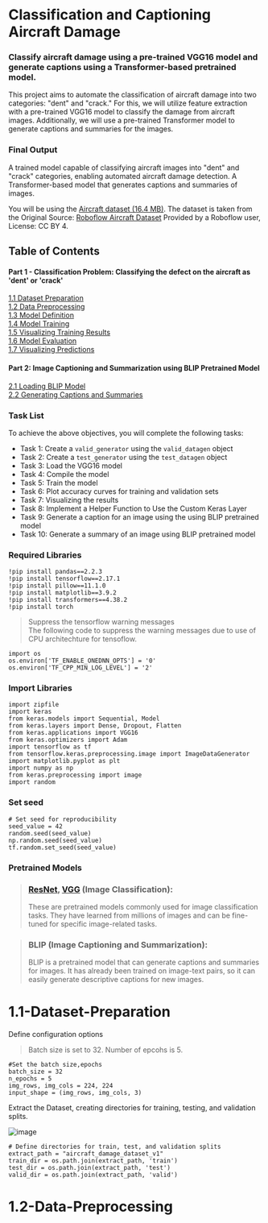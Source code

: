 # Classification and Captioning Aircraft Damage

### Classify aircraft damage using a pre-trained VGG16 model and generate captions using a Transformer-based pretrained model.

This project aims to automate the classification of aircraft damage into two categories: "dent" and "crack." 
For this, we will utilize feature extraction with a pre-trained VGG16 model to classify the damage from aircraft images. 
Additionally, we will use a pre-trained Transformer model to generate captions and summaries for the images.

### Final Output

A trained model capable of classifying aircraft images into "dent" and "crack" categories, enabling automated aircraft damage detection.
A Transformer-based model that generates captions and summaries of images.

You will be using the [Aircraft dataset (16.4 MB)](https://cf-courses-data.s3.us.cloud-object-storage.appdomain.cloud/ZjXM4RKxlBK9__ZjHBLl5A/aircraft-damage-dataset-v1.tar). 
The dataset is taken from the Original Source: [Roboflow Aircraft Dataset](https://universe.roboflow.com/youssef-donia-fhktl/aircraft-damage-detection-1j9qk) 
Provided by a Roboflow user, License: CC BY 4.

## Table of Contents

#### Part 1 - Classification Problem: Classifying the defect on the aircraft as 'dent' or 'crack'

[1.1 Dataset Preparation](#11-dataset-preparation)<br>
[1.2 Data Preprocessing](#12-data-preprocessing)<br>
[1.3 Model Definition](#13-model-definition)<br>
[1.4 Model Training](#14-model-training)<br>
[1.5 Visualizing Training Results](#15-visualizing-training-results)<br>
[1.6 Model Evaluation](#16-model-evaluation)<br>
[1.7 Visualizing Predictions](#17-visualizing-predictions)<br>

#### Part 2: Image Captioning and Summarization using BLIP Pretrained Model</p>

[2.1 Loading BLIP Model](#21-loading-blip-model)<br>
[2.2 Generating Captions and Summaries](#22-generating-captions-and-summaries)<br>

### Task List
To achieve the above objectives, you will complete the following tasks:

- Task 1: Create a `valid_generator` using the `valid_datagen` object
- Task 2: Create a `test_generator` using the `test_datagen` object
- Task 3: Load the VGG16 model
- Task 4: Compile the model
- Task 5: Train the model
- Task 6: Plot accuracy curves for training and validation sets 
- Task 7: Visualizing the results 
- Task 8: Implement a Helper Function to Use the Custom Keras Layer
- Task 9: Generate a caption for an image using the using BLIP pretrained model
- Task 10: Generate a summary of an image using BLIP pretrained model


### Required Libraries
```
!pip install pandas==2.2.3
!pip install tensorflow==2.17.1
!pip install pillow==11.1.0
!pip install matplotlib==3.9.2
!pip install transformers==4.38.2
!pip install torch
```

> Suppress the tensorflow warning messages</br>
>The following code to suppress the warning messages due to use of CPU architechture for tensoflow.
> 
```
import os
os.environ['TF_ENABLE_ONEDNN_OPTS'] = '0'
os.environ['TF_CPP_MIN_LOG_LEVEL'] = '2'
```

### Import Libraries
```
import zipfile
import keras
from keras.models import Sequential, Model
from keras.layers import Dense, Dropout, Flatten
from keras.applications import VGG16
from keras.optimizers import Adam
import tensorflow as tf
from tensorflow.keras.preprocessing.image import ImageDataGenerator
import matplotlib.pyplot as plt
import numpy as np
from keras.preprocessing import image
import random
```

### Set seed
```
# Set seed for reproducibility
seed_value = 42
random.seed(seed_value)
np.random.seed(seed_value)
tf.random.set_seed(seed_value)
```
### Pretrained Models
>### **[ResNet](https://keras.io/api/applications/resnet/), [VGG](https://keras.io/api/applications/vgg/) (Image Classification)**:
>These are pretrained models commonly used for image classification tasks. They have learned from millions of images and can be fine-tuned for specific image-related tasks.

>### **BLIP (Image Captioning and Summarization)**:
>BLIP is a pretrained model that can generate captions and summaries for images. It has already been trained on image-text pairs, so it can easily generate descriptive captions for new images.


# 1.1-Dataset-Preparation

Define configuration options
>Batch size is set to 32. Number of epcohs is 5.
```
#Set the batch size,epochs
batch_size = 32
n_epochs = 5
img_rows, img_cols = 224, 224
input_shape = (img_rows, img_cols, 3)
```

Extract the Dataset, creating directories for training, testing, and validation splits.

![image](https://github.com/user-attachments/assets/4fdac2f0-4aaa-4644-b4ae-851cd37324cb)

```
# Define directories for train, test, and validation splits
extract_path = "aircraft_damage_dataset_v1"
train_dir = os.path.join(extract_path, 'train')
test_dir = os.path.join(extract_path, 'test')
valid_dir = os.path.join(extract_path, 'valid')
```

# 1.2-Data-Preprocessing
